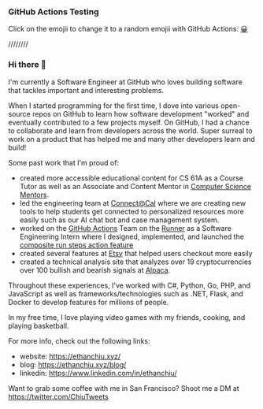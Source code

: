 ### GitHub Actions Testing
Click on the emojii to change it to a random emojii with GitHub Actions: [😀](https://github.com/ethanchewy/ethanchewy/issues/new?title=emojii%7C😂&body=Just+click+%27Submit+new+issue%27.+That+is+it.) 

////////
### Hi there 👋

I'm currently a Software Engineer at GitHub who loves building software that tackles important and interesting problems. 

When I started programming for the first time, I dove into various open-source repos on GitHub to learn how software development "worked" and eventually contributed to a few projects myself. On GitHub, I had a chance to collaborate and learn from developers across the world. Super surreal to work on a product that has helped me and many other developers learn and build!

Some past work that I'm proud of:
- created more accessible educational content for CS 61A as a Course Tutor as well as an Associate and Content Mentor in [Computer Science Mentors](https://csmentors.berkeley.edu/#/).
- led the engineering team at [Connect@Cal](https://connected.berkeley.edu/) where we are creating new tools to help students get connected to personalized resources more easily such as our AI chat bot and case management system.
- worked on the [GitHub Actions](https://github.com/features/actions) Team on the [Runner](https://github.com/actions/runner) as a Software Engineering Intern where I designed, implemented, and launched the [composite run steps action feature](https://github.blog/changelog/2020-08-07-github-actions-composite-run-steps/)
- created several features at [Etsy](https://www.etsy.com/) that helped users checkout more easily
- created a technical analysis site that analyzes over 19 cryptocurrencies over 100 bullish and bearish signals at [Alpaca](https://alpaca.markets/).

Throughout these experiences, I've worked with C#, Python, Go, PHP, and JavaScript as well as frameworks/technologies such as .NET, Flask, and Docker to develop features for millions of people. 

In my free time, I love playing video games with my friends, cooking, and playing basketball.

For more info, check out the following links:
- website: https://ethanchiu.xyz/
- blog: https://ethanchiu.xyz/blog/
- linkedin: https://www.linkedin.com/in/ethanchiu/

Want to grab some coffee with me in San Francisco? Shoot me a DM at https://twitter.com/ChiuTweets
